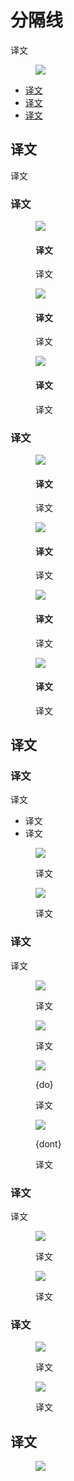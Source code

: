 <div class="article__intro">

[en]: <> (Dividers)
# 分隔线

[en]: <> (A divider is a thin line that groups content in lists and layouts.)
译文

<figure>

![]({assets_path}/components/dividers/divider-intro.png)

</figure><nav>

[en]: <> (Usage)
[en]: <> (Types)
[en]: <> (Specs)
* [译文](#usage)
* [译文](#types)
* [译文](#specs)

</nav></div><div class="article__body">

[en]: <> (Usage)
<h2 id="usage">译文</h2>

[en]: <> (Dividers separate content into clear groups.)
译文

[en]: <> (Principles)
### 译文

<div class="mdui-row-sm-3"><div class="mdui-col"><figure>

![]({assets_path}/components/dividers/divider-illos-03.png)

<figcaption>

[en]: <> (Subtle)
#### 译文

[en]: <> (Dividers should be noticeable in a layout, but not jarring.)
译文

</figcaption></figure></div><div class="mdui-col"><figure>

![]({assets_path}/components/dividers/divider-illos-04.png)

<figcaption>

[en]: <> (Secondary)
#### 译文

[en]: <> (Dividers should only be used if elements cannot be separated using white space.)
译文

</figcaption></figure></div><div class="mdui-col"><figure>

![]({assets_path}/components/dividers/divider-illos-05.png)

<figcaption>

[en]: <> (Infrequent)
#### 译文

[en]: <> (Use dividers sparingly, to create groupings rather than separate items.)
译文

</figcaption></figure></div></div>

[en]: <> (Types)
### 译文

<div class="mdui-row-sm-2"><div class="mdui-col"><figure>

![]({assets_path}/components/dividers/dividers-full.png)

<figcaption>

[en]: <> (Full-bleed dividers)
#### 译文

[en]: <> (Full-bleed dividers separate content into sections and span the entire length of a layout.)
译文

</figcaption></figure></div><div class="mdui-col"><figure>

![]({assets_path}/components/dividers/dividers.png)

<figcaption>

[en]: <> (Inset dividers)
#### 译文

[en]: <> (Inset dividers separate related content, anchored by elements that align with the app bar title.)
译文

</figcaption></figure></div></div><div class="mdui-row-sm-2"><div class="mdui-col"><figure>

![]({assets_path}/components/dividers/divider-middle.png)

<figcaption>

[en]: <> (Middle dividers)
#### 译文

[en]: <> (Middle dividers space related content and are centered in a layout or list.)
译文

</figcaption></figure></div><div class="mdui-col"><figure>

![]({assets_path}/components/dividers/dividers-subhead.png)

<figcaption>

[en]: <> (Dividers with subheaders)
#### 译文

[en]: <> (Dividers can be paired with subheaders to help define content groupings.)
译文

</figcaption></figure></div></div>

[en]: <> (Types)
<h2 id="types">译文</h2>

[en]: <> (Full-bleed dividers)
### 译文

[en]: <> (Full-bleed dividers separate content into sections, such as:)
译文

[en]: <> (Separating list and layout elements)
[en]: <> (Indicating where an element may expand)
* 译文
* 译文

<div class="mdui-row-sm-2"><div class="mdui-col"><figure>

![]({assets_path}/components/dividers/dividers-full-bleed.png)

<figcaption>

[en]: <> (When lists don’t have an anchoring element \(such as an icon\), spacing may not be enough to separate content. Full-bleed dividers can help separate individual tiles.)
译文

</figcaption></figure></div><div class="mdui-col"><figure>

![]({assets_path}/components/dividers/baseline-drawer.png)

<figcaption>

[en]: <> (A full-bleed divider in a navigation drawer)
译文

</figcaption></figure></div></div>

[en]: <> (Inset dividers)
### 译文

[en]: <> (Inset dividers separate related content, such as emails in an email thread. They should be used with anchoring elements such as icons or avatars, and left-aligned with the app bar title.)
译文

<div class="mdui-row-sm-2"><div class="mdui-col"><figure>

![]({assets_path}/components/dividers/dividers-with-dividers.png)

<figcaption>

[en]: <> (Inset dividers)
译文

</figcaption></figure></div><div class="mdui-col"><figure>

![]({assets_path}/components/dividers/dividers-inset-2.png)

<figcaption>

[en]: <> (Use inset dividers when there are anchoring elements such as an icon or avatar.)
译文

</figcaption></figure></div></div><div class="mdui-row-sm-2"><div class="mdui-col"><figure>

![]({assets_path}/components/dividers/dividers-do.png)

<figcaption>

{do}

[en]: <> (Use inset dividers to group items.)
译文

</figcaption></figure></div><div class="mdui-col"><figure>

![]({assets_path}/components/dividers/dividers-dont.png)

<figcaption>

{dont}

[en]: <> (Don’t use dividers to separate individual items.)
译文

</figcaption></figure></div></div>

[en]: <> (Middle dividers)
### 译文

[en]: <> (Dividers can also be placed in the middle of a layout. They are best for separating related content, such prices on a receipt.)
译文

<div class="mdui-row-sm-2"><div class="mdui-col"><figure>

![]({assets_path}/components/dividers/divider-middle-2.png)

<figcaption>

[en]: <> (An inset divider above a subheader)
译文

</figcaption></figure></div><div class="mdui-col"><figure>

![]({assets_path}/components/dividers/divider-middle.png)

<figcaption>

[en]: <> (A full divider above a subheader)
译文

</figcaption></figure></div></div>

[en]: <> (Dividers with subheaders)
### 译文

[en]: <> (Dividers can be paired with subheaders to identify grouped content. Place dividers above subheaders to reinforce the subheader’s connection to content.)

<div class="mdui-row-sm-2"><div class="mdui-col"><figure>

![]({assets_path}/components/dividers/dividers-subhead.png)

<figcaption>

[en]: <> (An inset divider above a subheader)
译文

</figcaption></figure></div><div class="mdui-col"><figure>

![]({assets_path}/components/dividers/dividers-subhead-2.png)

<figcaption>

[en]: <> (A full-bleed divider above a subheader)
译文

</figcaption></figure></div></div>

[en]: <> (Specs)
<h2 id="specs">译文</h2>

<figure>

![]({assets_path}/components/dividers/divider-spec.png)

</figure></div>
